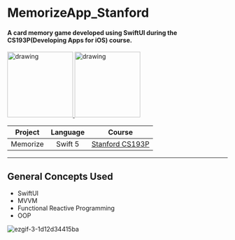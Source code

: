 # MemorizeApp_Stanford
#### A card memory game developed using SwiftUI during the CS193P(Developing Apps for iOS) course.

<a href="https://docs.swift.org/swift-book/">
  <img src="https://user-images.githubusercontent.com/62707916/131041515-5ddff6c8-6b11-4926-8c31-6b6ff5a772ee.png" alt="drawing" width="150"/> 
</a>

<a href="https://cs193p.sites.stanford.edu/">
  <img src= "https://user-images.githubusercontent.com/62707916/131041622-40b814f6-ef7a-4e61-a589-c9fd5a7db211.png" alt="drawing" width="150"/>
</a>



| **Project** | **Language** | **Course** |
| :------: | :------: | :------: |
| Memorize | Swift 5 | [Stanford CS193P](https://cs193p.sites.stanford.edu/) |

------
## General Concepts Used
- SwiftUI
- MVVM
- Functional Reactive Programming
- OOP


![ezgif-3-1d12d34415ba](https://user-images.githubusercontent.com/62707916/131054731-cd6416fb-b2e1-4989-a4ec-16094b111279.gif)

